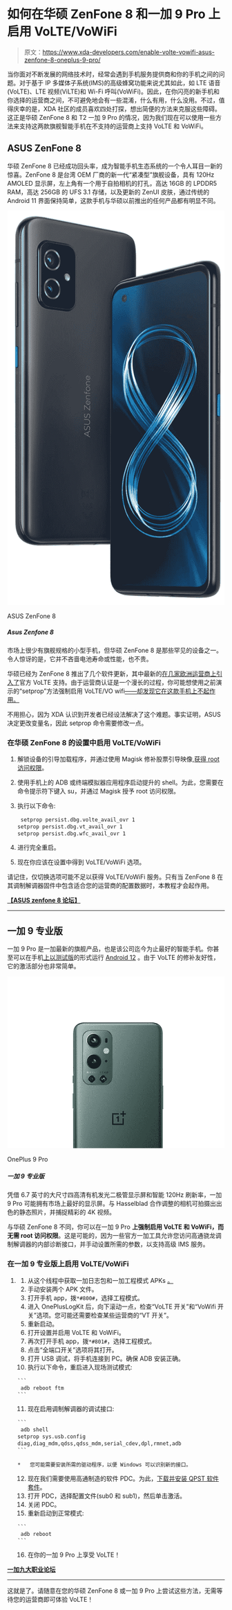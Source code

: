 # 如何在华硕 ZenFone 8 和一加 9 Pro 上启用 VoLTE/VoWiFi

> 原文：<https://www.xda-developers.com/enable-volte-vowifi-asus-zenfone-8-oneplus-9-pro/>

当你面对不断发展的网络技术时，经常会遇到手机服务提供商和你的手机之间的问题。对于基于 IP 多媒体子系统(IMS)的高级蜂窝功能来说尤其如此，如 LTE 语音(VoLTE)、LTE 视频(ViLTE)和 Wi-Fi 呼叫(VoWiFi)。因此，在你闪亮的新手机和你选择的运营商之间，不可避免地会有一些混淆，什么有用，什么没用。不过，值得庆幸的是，XDA 社区的成员喜欢四处打探，想出简便的方法来克服这些障碍。这正是华硕 ZenFone 8 和 T2 一加 9 Pro 的情况，因为我们现在可以使用一些方法来支持这两款旗舰智能手机在不支持的运营商上支持 VoLTE 和 VoWiFi。

## ASUS ZenFone 8

华硕 ZenFone 8 已经成功回头率，成为智能手机生态系统的一个令人耳目一新的惊喜。ZenFone 8 是台湾 OEM 厂商的新一代“紧凑型”旗舰设备，具有 120Hz AMOLED 显示屏，左上角有一个用于自拍相机的打孔，高达 16GB 的 LPDDR5 RAM，高达 256GB 的 UFS 3.1 存储，以及更新的 ZenUI 皮肤，通过传统的 Android 11 界面保持简单，这款手机与华硕以前推出的任何产品都有明显不同。

 <picture>![There are few small phones on the market with flagship specifications, but the ASUS ZenFone 8 is one of those rare devices. Surprisingly, it doesn't skimp on battery life or performance and doesn't cost a fortune, either.](img/fd0c94dde9a90388d09bc68fba2335f5.png)</picture> 

ASUS ZenFone 8

##### Asus Zenfone 8

市场上很少有旗舰规格的小型手机，但华硕 ZenFone 8 是那些罕见的设备之一。令人惊讶的是，它并不吝啬电池寿命或性能，也不贵。

华硕已经为 ZenFone 8 推出了几个软件更新，其中最新的[在几家欧洲运营商上引入了](https://www.xda-developers.com/asus-zenui-update-zenfone-8-6-rog-phone-5-3/)官方 VoLTE 支持。由于运营商认证是一个漫长的过程，你可能想使用之前演示的“setprop”方法强制启用 VoLTE/VO wifi[——却发现它在这款手机上不起作用。](https://www.xda-developers.com/how-to-enable-t-mobile-volte-vowifi-on-asus-smartphones-root/)

不用担心，因为 XDA 认识到开发者已经设法解决了这个难题。事实证明，ASUS 决定更改变量名，因此 setprop 命令需要修改一点。

### 在华硕 ZenFone 8 的设置中启用 VoLTE/VoWiFi

1.  解锁设备的引导加载程序，并通过使用 Magisk 修补股票引导映像,[获得 root 访问权限](https://www.xda-developers.com/root/)。
2.  使用手机上的 ADB 或终端模拟器应用程序启动提升的 shell。为此，您需要在命令提示符下键入 su，并通过 Magisk 授予 root 访问权限。
3.  执行以下命令:

    ```
     setprop persist.dbg.volte_avail_ovr 1
    setprop persist.dbg.vt_avail_ovr 1
    setprop persist.dbg.wfc_avail_ovr 1 
    ```

4.  进行完全重启。
5.  现在你应该在设置中得到 VoLTE/VoWiFi 选项。

请记住，仅切换选项可能不足以获得 VoLTE/VoWiFi 服务。只有当 ZenFone 8 在其调制解调器固件中包含适合您的运营商的配置数据时，本教程才会起作用。

**[【ASUS zenfone 8 论坛】](https://forum.xda-developers.com/f/asus-zenfone-8.12291/)**

* * *

## 一加 9 专业版

一加 9 Pro 是一加最新的旗舰产品，也是该公司迄今为止最好的智能手机。你甚至可以在手机[上以测试版](https://www.xda-developers.com/oneplus-9-9-pro-android-12-beta/)的形式运行 [Android 12](https://www.xda-developers.com/android-12/) 。由于 VoLTE 的修补友好性，它的激活部分也非常简单。

 <picture>![The OnePlus 9 Pro is a really fast 2021 flagship that still keeps up well today. ](img/e87b0190e6eaa03a7cf726cd74516288.png)</picture> 

OnePlus 9 Pro

##### 一加 9 专业版

凭借 6.7 英寸的大尺寸四高清有机发光二极管显示屏和智能 120Hz 刷新率，一加 9 Pro 可能拥有市场上最好的显示屏。与 Hasselblad 合作调整的相机可拍摄出出色的静态照片，并捕捉精彩的 4K 视频。

与华硕 ZenFone 8 不同，你可以在一加 9 Pro **上强制启用 VoLTE 和 VoWiFi，而无需 root 访问权限**。这是可能的，因为一些官方一加工具允许您访问高通骁龙调制解调器的内部诊断接口，并手动设置所需的参数，以支持高级 IMS 服务。

### 在一加 9 专业版上启用 VoLTE/VoWiFi

1.  1.  从这个线程中获取一加日志包和一加工程模式 APKs [。](https://forum.xda-developers.com/t/working-method-to-enable-volte-and-vowifi-using-pdc-no-root.4270327/post-84960073)
    2.  手动安装两个 APK 文件。
    3.  打开手机 app，拨`*#800#`，选择工程模式。
    4.  进入 OnePlusLogKit 后，向下滚动一点，检查“VoLTE 开关”和“VoWifi 开关”选项。您可能还需要检查某些运营商的“VT 开关”。
    5.  重新启动。
    6.  打开设置并启用 VoLTE 和 VoWiFi。
    7.  再次打开手机 app，拨`*#801#`，选择工程模式。
    8.  点击“全端口开关”选项将其打开。
    9.  打开 USB 调试，将手机连接到 PC。确保 ADB 安装正确。
    10.  执行以下命令，重启进入现场测试模式:

        ```
         adb reboot ftm 
        ```

    11.  现在启用调制解调器的调试接口:

        ```
         adb shell
        setprop sys.usb.config diag,diag_mdm,qdss,qdss_mdm,serial_cdev,dpl,rmnet,adb 
        ```

        *   您可能需要安装所需的驱动程序，以便 Windows 可以识别新的接口。

    12.  现在我们需要使用高通制造的软件 PDC。为此，[下载并安装 QPST 软件套件](https://forum.xda-developers.com/t/working-method-to-enable-volte-and-vowifi-using-pdc-no-root.4270327/post-84960107)。
    13.  打开 PDC，选择配置文件(sub0 和 sub1)，然后单击激活。
    14.  关闭 PDC。
    15.  重新启动到正常模式:

        ```
         adb reboot 
        ```

    16.  在你的一加 9 Pro 上享受 VoLTE！

**[一加九大职业论坛](https://forum.xda-developers.com/f/oneplus-9-pro.12153/)**

* * *

这就是了。请随意在您的华硕 ZenFone 8 或一加 9 Pro 上尝试这些方法，无需等待您的运营商即可体验 VoLTE！